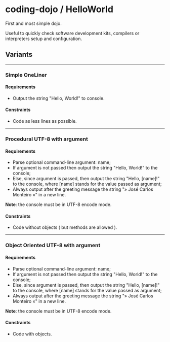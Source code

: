 coding-dojo / HelloWorld
========================

First and most simple dojo.

Useful to quickly check software development kits, compilers or interpreters setup and configuration.

## Variants

----

### Simple OneLiner

#### Requirements

- Output the string "Hello, World!" to console.

#### Constraints

- Code as less lines as possible.

----

### Procedural UTF-8 with argument

#### Requirements

- Parse optional command-line argument: name;
- If argument is not passed then output the string "Hello, World!" to the console;
- Else, since argument is passed, then output the string "Hello, [name]!" to the console, where [name] stands for the value passed as argument;
- Always output after the greeting message the string "» José Carlos Monteiro «" in a new line.

**Note**: the console must be in UTF-8 encode mode.

#### Constraints

- Code without objects ( but methods are allowed ).

----

### Object Oriented UTF-8 with argument

#### Requirements

- Parse optional command-line argument: name;
- If argument is not passed then output the string "Hello, World!" to the console;
- Else, since argument is passed, then output the string "Hello, [name]!" to the console, where [name] stands for the value passed as argument;
- Always output after the greeting message the string "» José Carlos Monteiro «" in a new line.

**Note**: the console must be in UTF-8 encode mode.

#### Constraints

- Code with objects.
